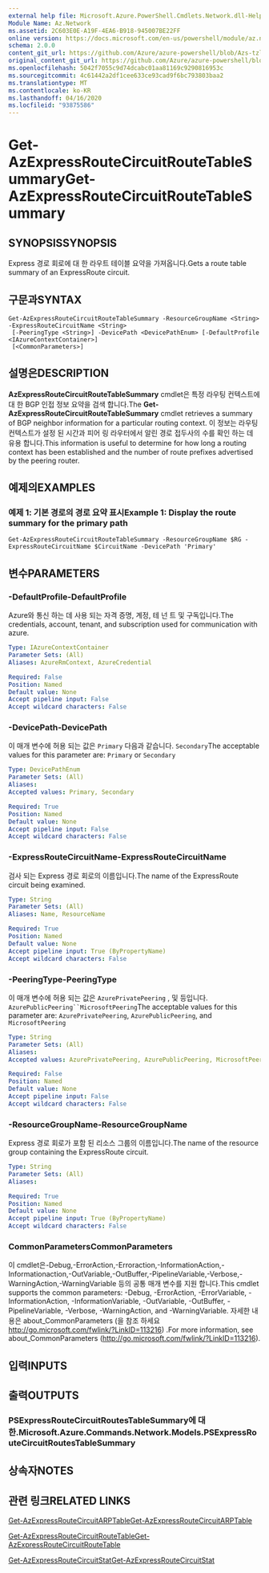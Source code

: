 ```yaml
---
external help file: Microsoft.Azure.PowerShell.Cmdlets.Network.dll-Help.xml
Module Name: Az.Network
ms.assetid: 2C603E0E-A19F-4EA6-B918-945007BE22FF
online version: https://docs.microsoft.com/en-us/powershell/module/az.network/get-azexpressroutecircuitroutetablesummary
schema: 2.0.0
content_git_url: https://github.com/Azure/azure-powershell/blob/Azs-tzl/src/Network/Network/help/Get-AzExpressRouteCircuitRouteTableSummary.md
original_content_git_url: https://github.com/Azure/azure-powershell/blob/Azs-tzl/src/Network/Network/help/Get-AzExpressRouteCircuitRouteTableSummary.md
ms.openlocfilehash: 5042f7055c9d74dcabc01aa81169c9290816953c
ms.sourcegitcommit: 4c61442a2df1cee633ce93cad9f6bc793803baa2
ms.translationtype: MT
ms.contentlocale: ko-KR
ms.lasthandoff: 04/16/2020
ms.locfileid: "93875586"
---
```

# <span data-ttu-id="b7e86-101">Get-AzExpressRouteCircuitRouteTableSummary</span><span class="sxs-lookup"><span data-stu-id="b7e86-101">Get-AzExpressRouteCircuitRouteTableSummary</span></span>

## <span data-ttu-id="b7e86-102">SYNOPSIS</span><span class="sxs-lookup"><span data-stu-id="b7e86-102">SYNOPSIS</span></span>
<span data-ttu-id="b7e86-103">Express 경로 회로에 대 한 라우트 테이블 요약을 가져옵니다.</span><span class="sxs-lookup"><span data-stu-id="b7e86-103">Gets a route table summary of an ExpressRoute circuit.</span></span>

## <span data-ttu-id="b7e86-104">구문과</span><span class="sxs-lookup"><span data-stu-id="b7e86-104">SYNTAX</span></span>

```
Get-AzExpressRouteCircuitRouteTableSummary -ResourceGroupName <String> -ExpressRouteCircuitName <String>
 [-PeeringType <String>] -DevicePath <DevicePathEnum> [-DefaultProfile <IAzureContextContainer>]
 [<CommonParameters>]
```

## <span data-ttu-id="b7e86-105">설명은</span><span class="sxs-lookup"><span data-stu-id="b7e86-105">DESCRIPTION</span></span>
<span data-ttu-id="b7e86-106">**AzExpressRouteCircuitRouteTableSummary** cmdlet은 특정 라우팅 컨텍스트에 대 한 BGP 인접 정보 요약을 검색 합니다.</span><span class="sxs-lookup"><span data-stu-id="b7e86-106">The **Get-AzExpressRouteCircuitRouteTableSummary** cmdlet retrieves a summary of BGP neighbor information for a particular routing context.</span></span> <span data-ttu-id="b7e86-107">이 정보는 라우팅 컨텍스트가 설정 된 시간과 피어 링 라우터에서 알린 경로 접두사의 수를 확인 하는 데 유용 합니다.</span><span class="sxs-lookup"><span data-stu-id="b7e86-107">This information is useful to determine for how long a routing context has been established and the number of route prefixes advertised by the peering router.</span></span>

## <span data-ttu-id="b7e86-108">예제의</span><span class="sxs-lookup"><span data-stu-id="b7e86-108">EXAMPLES</span></span>

### <span data-ttu-id="b7e86-109">예제 1: 기본 경로의 경로 요약 표시</span><span class="sxs-lookup"><span data-stu-id="b7e86-109">Example 1: Display the route summary for the primary path</span></span>
```
Get-AzExpressRouteCircuitRouteTableSummary -ResourceGroupName $RG -ExpressRouteCircuitName $CircuitName -DevicePath 'Primary'
```

## <span data-ttu-id="b7e86-110">변수</span><span class="sxs-lookup"><span data-stu-id="b7e86-110">PARAMETERS</span></span>

### <span data-ttu-id="b7e86-111">-DefaultProfile</span><span class="sxs-lookup"><span data-stu-id="b7e86-111">-DefaultProfile</span></span>
<span data-ttu-id="b7e86-112">Azure와 통신 하는 데 사용 되는 자격 증명, 계정, 테 넌 트 및 구독입니다.</span><span class="sxs-lookup"><span data-stu-id="b7e86-112">The credentials, account, tenant, and subscription used for communication with azure.</span></span>

```yaml
Type: IAzureContextContainer
Parameter Sets: (All)
Aliases: AzureRmContext, AzureCredential

Required: False
Position: Named
Default value: None
Accept pipeline input: False
Accept wildcard characters: False
```

### <span data-ttu-id="b7e86-113">-DevicePath</span><span class="sxs-lookup"><span data-stu-id="b7e86-113">-DevicePath</span></span>
<span data-ttu-id="b7e86-114">이 매개 변수에 허용 되는 값은 `Primary` 다음과 같습니다. `Secondary`</span><span class="sxs-lookup"><span data-stu-id="b7e86-114">The acceptable values for this parameter are: `Primary` or `Secondary`</span></span>

```yaml
Type: DevicePathEnum
Parameter Sets: (All)
Aliases: 
Accepted values: Primary, Secondary

Required: True
Position: Named
Default value: None
Accept pipeline input: False
Accept wildcard characters: False
```

### <span data-ttu-id="b7e86-115">-ExpressRouteCircuitName</span><span class="sxs-lookup"><span data-stu-id="b7e86-115">-ExpressRouteCircuitName</span></span>
<span data-ttu-id="b7e86-116">검사 되는 Express 경로 회로의 이름입니다.</span><span class="sxs-lookup"><span data-stu-id="b7e86-116">The name of the ExpressRoute circuit being examined.</span></span>

```yaml
Type: String
Parameter Sets: (All)
Aliases: Name, ResourceName

Required: True
Position: Named
Default value: None
Accept pipeline input: True (ByPropertyName)
Accept wildcard characters: False
```

### <span data-ttu-id="b7e86-117">-PeeringType</span><span class="sxs-lookup"><span data-stu-id="b7e86-117">-PeeringType</span></span>
<span data-ttu-id="b7e86-118">이 매개 변수에 허용 되는 값은 `AzurePrivatePeering` , 및 등입니다. `AzurePublicPeering``MicrosoftPeering`</span><span class="sxs-lookup"><span data-stu-id="b7e86-118">The acceptable values for this parameter are: `AzurePrivatePeering`, `AzurePublicPeering`, and `MicrosoftPeering`</span></span>

```yaml
Type: String
Parameter Sets: (All)
Aliases: 
Accepted values: AzurePrivatePeering, AzurePublicPeering, MicrosoftPeering

Required: False
Position: Named
Default value: None
Accept pipeline input: False
Accept wildcard characters: False
```

### <span data-ttu-id="b7e86-119">-ResourceGroupName</span><span class="sxs-lookup"><span data-stu-id="b7e86-119">-ResourceGroupName</span></span>
<span data-ttu-id="b7e86-120">Express 경로 회로가 포함 된 리소스 그룹의 이름입니다.</span><span class="sxs-lookup"><span data-stu-id="b7e86-120">The name of the resource group containing the ExpressRoute circuit.</span></span>

```yaml
Type: String
Parameter Sets: (All)
Aliases: 

Required: True
Position: Named
Default value: None
Accept pipeline input: True (ByPropertyName)
Accept wildcard characters: False
```

### <span data-ttu-id="b7e86-121">CommonParameters</span><span class="sxs-lookup"><span data-stu-id="b7e86-121">CommonParameters</span></span>
<span data-ttu-id="b7e86-122">이 cmdlet은-Debug,-ErrorAction,-Erroraction,-InformationAction,-Informationaction,-OutVariable,-OutBuffer,-PipelineVariable,-Verbose,-WarningAction,-WarningVariable 등의 공통 매개 변수를 지원 합니다.</span><span class="sxs-lookup"><span data-stu-id="b7e86-122">This cmdlet supports the common parameters: -Debug, -ErrorAction, -ErrorVariable, -InformationAction, -InformationVariable, -OutVariable, -OutBuffer, -PipelineVariable, -Verbose, -WarningAction, and -WarningVariable.</span></span> <span data-ttu-id="b7e86-123">자세한 내용은 about_CommonParameters (을 참조 하세요 http://go.microsoft.com/fwlink/?LinkID=113216) .</span><span class="sxs-lookup"><span data-stu-id="b7e86-123">For more information, see about_CommonParameters (http://go.microsoft.com/fwlink/?LinkID=113216).</span></span>

## <span data-ttu-id="b7e86-124">입력</span><span class="sxs-lookup"><span data-stu-id="b7e86-124">INPUTS</span></span>

## <span data-ttu-id="b7e86-125">출력</span><span class="sxs-lookup"><span data-stu-id="b7e86-125">OUTPUTS</span></span>

### <span data-ttu-id="b7e86-126">PSExpressRouteCircuitRoutesTableSummary에 대 한.</span><span class="sxs-lookup"><span data-stu-id="b7e86-126">Microsoft.Azure.Commands.Network.Models.PSExpressRouteCircuitRoutesTableSummary</span></span>

## <span data-ttu-id="b7e86-127">상속자</span><span class="sxs-lookup"><span data-stu-id="b7e86-127">NOTES</span></span>

## <span data-ttu-id="b7e86-128">관련 링크</span><span class="sxs-lookup"><span data-stu-id="b7e86-128">RELATED LINKS</span></span>

[<span data-ttu-id="b7e86-129">Get-AzExpressRouteCircuitARPTable</span><span class="sxs-lookup"><span data-stu-id="b7e86-129">Get-AzExpressRouteCircuitARPTable</span></span>](Get-AzExpressRouteCircuitARPTable.md)

[<span data-ttu-id="b7e86-130">Get-AzExpressRouteCircuitRouteTable</span><span class="sxs-lookup"><span data-stu-id="b7e86-130">Get-AzExpressRouteCircuitRouteTable</span></span>](Get-AzExpressRouteCircuitRouteTable.md)

[<span data-ttu-id="b7e86-131">Get-AzExpressRouteCircuitStat</span><span class="sxs-lookup"><span data-stu-id="b7e86-131">Get-AzExpressRouteCircuitStat</span></span>](Get-AzExpressRouteCircuitStat.md)
